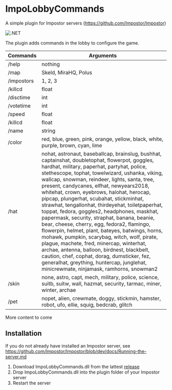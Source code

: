 # ImpoLobbyCommands
A simple plugin for Impostor servers (https://github.com/Impostor/Impostor)

![.NET](https://github.com/maudinot/ImpoLobbyCommands/workflows/.NET/badge.svg)

The plugin adds commands in the lobby to configure the game.

Commands | Arguments
------------ | -------------
/help | nothing
/map | Skeld, MiraHQ, Polus
/impostors | 1, 2, 3
/killcd | float
/disctime | int
/votetime | int
/speed | float
/killcd | float
/name | string
/color | red, blue, green, pink, orange, yellow, black, white, purple, brown, cyan, lime
/hat | nohat, astronaut, baseballcap, brainslug, bushhat, captainshat, doubletophat, flowerpot, goggles, hardhat, military, paperhat, partyhat, police, stethescope, tophat, towelwizard, ushanka, viking, wallcap, snowman, reindeer, lights, santa, tree, present, candycanes, elfhat, newyears2018, whitehat, crown, eyebrows, halohat, herocap, pipcap, plungerhat, scubahat, stickminhat, strawhat, tengallonhat, thirdeyehat, toiletpaperhat, toppat, fedora, goggles2, headphones, maskhat, papermask, security, straphat, banana, beanie, bear, cheese, cherry, egg, fedora2, flamingo, flowerpin, helmet, plant, bateyes, batwings, horns, mohawk, pumpkin, scarybag, witch, wolf, pirate, plague, machete, fred, minercap, winterhat, archae, antenna, balloon, birdnest, blackbelt, caution, chef, cophat, dorag, dumsticker, fez, generalhat, greything, huntercap, junglehat, minicrewmate, ninjamask, ramhorns, snowman2
/skin | none, astro, capt, mech, military, police, science, suitb, suitw, wall, hazmat, security, tarmac, miner, winter, archae
/pet | nopet, alien, crewmate, doggy, stickmin, hamster, robot, ufo, ellie, squig, bedcrab, glitch

More content to come

## Installation

If you do not already have installed an Impostor server, see https://github.com/Impostor/Impostor/blob/dev/docs/Running-the-server.md

1. Download ImpoLobbyCommands.dll from the lattest [release](https://github.com/maudinot/ImpoLobbyCommands/releases)
2. Drop ImpoLobbyCommands.dll into the plugin folder of your Impostor server
3. Restart the server
